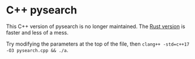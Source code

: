 # C++ pysearch

This C++ version of pysearch is no longer maintained. The [Rust version](..) is faster and less of a mess.

Try modifying the parameters at the top of the file, then `clang++ -std=c++17 -O3 pysearch.cpp && ./a`.
